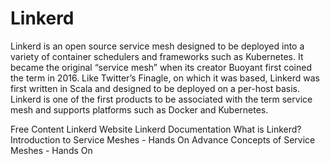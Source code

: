 # Linkerd

Linkerd is an open source service mesh designed to be deployed into a variety of container schedulers and frameworks such as Kubernetes. It became the original “service mesh” when its creator Buoyant first coined the term in 2016. Like Twitter’s Finagle, on which it was based, Linkerd was first written in Scala and designed to be deployed on a per-host basis. Linkerd is one of the first products to be associated with the term service mesh and supports platforms such as Docker and Kubernetes.

<ResourceGroupTitle>Free Content</ResourceGroupTitle>
<BadgeLink colorScheme='blue' badgeText='Official Website' href='https://linkerd.io/'>Linkerd Website</BadgeLink>
<BadgeLink colorScheme='blue' badgeText='Documentation' href='https://linkerd.io/2.11/overview/'>Linkerd Documentation</BadgeLink>
<BadgeLink colorScheme='blue' badgeText='Read' href='https://www.techtarget.com/searchitoperations/definition/Linkerd'>What is Linkerd?</BadgeLink>
<BadgeLink colorScheme='green' badgeText='Course' href='https://layer5.io/learn/learning-paths/mastering-service-meshes-for-developers/introduction-to-service-meshes'>Introduction to Service Meshes - Hands On</BadgeLink>
<BadgeLink colorScheme='green' badgeText='Course' href='https://layer5.io/learn/learning-paths/mastering-service-meshes-for-developers/advance-concepts-of-service-mesh'>Advance Concepts of Service Meshes - Hands On</BadgeLink>